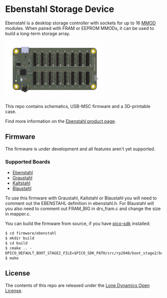 # Ebenstahl Storage Device

Ebenstahl is a desktop storage controller with sockets for up to 16 [MMOD](https://github.com/machdyne/mmod) modules. When paired with FRAM or EEPROM MMODs, it can be used to build a long-term storage array.

![Ebenstahl](https://github.com/machdyne/ebenstahl/blob/c97c9766c0a3bc06164430417d3006f85a538926/ebenstahl.png)

This repo contains schematics, USB-MSC firmware and a 3D-printable case.

Find more information on the [Ebenstahl product page](https://machdyne.com/product/ebenstahl-storage-device/).

## Firmware

The firmware is under development and all features aren't yet supported.

### Supported Boards

 * [Ebenstahl](https://machdyne.com/product/ebenstahl-storage-device/)
 * [Graustahl](https://machdyne.com/product/graustahl-storage-device/)
 * [Kaltstahl](https://machdyne.com/product/kaltstahl-storage-device/)
 * [Blaustahl](https://machdyne.com/product/blaustahl-storage-device/)

To use this firmware with Graustahl, Kaltstahl or Blaustahl you will need to comment out the EBENSTAHL definition in ebenstahl.h. For Blaustahl will you also need to comment out FRAM\_BIG in drv\_fram.c and change the size in mapper.c.

You can build the firmware from source, if you have [pico-sdk](https://github.com/raspberrypi/pico-sdk) installed:

```
$ cd firmware/ebenstahl
$ mkdir build
$ cd build
$ cmake .. -DPICO_DEFAULT_BOOT_STAGE2_FILE=$PICO_SDK_PATH/src/rp2040/boot_stage2/boot2_generic_03h.S
$ make
```

## License

The contents of this repo are released under the [Lone Dynamics Open License](LICENSE.md).
